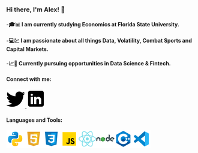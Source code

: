 ### Hi there, I'm Alex! 👋

#### -🎓📊 I am currently studying Economics at Florida State University.

#### -💻💹 I am passionate about all things Data, Volatility, Combat Sports and Capital Markets.

#### -📈🧮 Currently pursuing opportunities in Data Science & Fintech.

#### Connect with me:
<a href="https://twitter.com/CTE_Capital">
         <img src="twitter.png">
      </a>
<a href="https://www.linkedin.com/in/alexander-fernandez-3077ab18b/">
         <img src="linkedin.png">
      </a>

#### Languages and Tools:
<img src='python.png'><img src='html.png'><img src='css.png'><img src='js.png'><img src='react.png'><img src='node.png'><img src='c++.png'><img src='vscode.png'>



